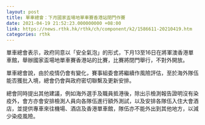 ```yaml
---
layout: post
title: 單車總會：下月國家盃場地單車賽香港站閉門作賽
date: 2021-04-19 21:52:23.000000000 +08:00
link: https://news.rthk.hk/rthk/ch/component/k2/1586611-20210419.htm
categories: rthk
---
```


單車總會表示，政府同意以「安全氣泡」的形式，下月13至16日在將軍澳香港單車館，舉辦國家盃場地單車賽香港站的比賽，比賽將閉門舉行，不對外開放。

單車總會說，由於疫情仍會有變化，賽事組委會將繼續作風險評估，至於海外隊伍能否獲批入境，總會仍會與政府密切聯繫及更新安排。

總會同時提出其他建議，例如海外選手及職員抵港後，除出示檢測報告證明沒有染疫外，會方亦會安排檢測人員向各隊伍進行額外測試，以及安排各隊伍入住大會酒店，並提供專車來往機場、酒店及香港單車館，隊伍亦不能外出到其他地方，以減少染疫風險。
